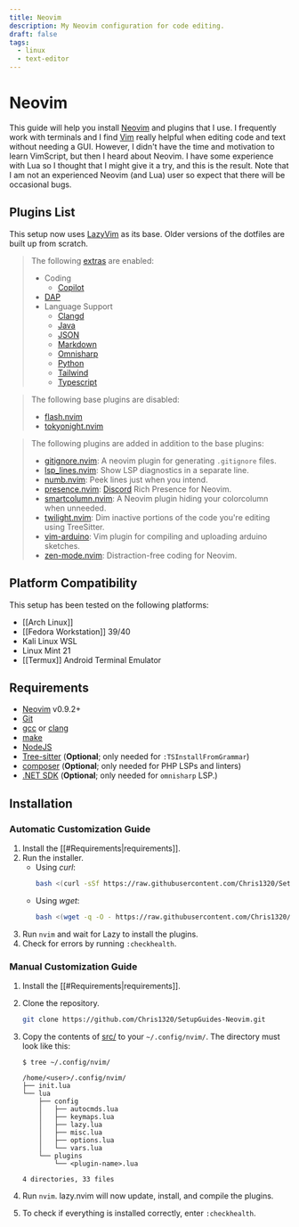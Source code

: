 ```yaml
---
title: Neovim
description: My Neovim configuration for code editing.
draft: false
tags:
  - linux
  - text-editor
---
```


# Neovim

This guide will help you install [Neovim](https://neovim.io/) and plugins that I use. I frequently work with terminals and I find [Vim](https://www.vim.org/) really helpful when editing code and text without needing a GUI. However, I didn't have the time and motivation to learn VimScript, but then I heard about Neovim. I have some experience with Lua so I thought that I might give it a try, and this is the result. Note that I am not an experienced Neovim (and Lua) user so expect that there will be occasional bugs.

## Plugins List

This setup now uses [LazyVim](https://www.lazyvim.org/) as its base. Older versions of the dotfiles are built up from scratch.

> The following [extras](https://www.lazyvim.org/extras) are enabled:
> 
> - Coding
> 	- [Copilot](https://www.lazyvim.org/extras/coding/copilot)
> - [DAP](https://www.lazyvim.org/extras/dap/core)
> - Language Support
> 	- [Clangd](https://www.lazyvim.org/extras/lang/clangd)
> 	- [Java](https://www.lazyvim.org/extras/lang/java)
> 	- [JSON](https://www.lazyvim.org/extras/lang/json)
> 	- [Markdown](https://www.lazyvim.org/extras/lang/markdown)
> 	- [Omnisharp](https://www.lazyvim.org/extras/lang/omnisharp)
> 	- [Python](https://www.lazyvim.org/extras/lang/python)
> 	- [Tailwind](https://www.lazyvim.org/extras/lang/tailwind)
> 	- [Typescript](https://www.lazyvim.org/extras/lang/typescript)

> The following base plugins are disabled:
> 
> - [flash.nvim](https://github.com/folke/flash.nvim)
> - [tokyonight.nvim](https://github.com/folke/tokyonight.nvim)

> The following plugins are added in addition to the base plugins:
> 
> - [gitignore.nvim](https://github.com/wintermute-cell/gitignore.nvim): A neovim plugin for generating `.gitignore` files.
> - [lsp_lines.nvim](https://git.sr.ht/~whynothugo/lsp_lines.nvim): Show LSP diagnostics in a separate line.
> - [numb.nvim](https://github.com/nacro90/numb.nvim): Peek lines just when you intend.
> - [presence.nvim](https://github.com/andweeb/presence.nvim): [Discord](https://discord.com/) Rich Presence for Neovim.
> - [smartcolumn.nvim](https://github.com/m4xshen/smartcolumn.nvim): A Neovim plugin hiding your colorcolumn when unneeded.
> - [twilight.nvim](https://github.com/folke/twilight.nvim): Dim inactive portions of the code you're editing using TreeSitter.
> - [vim-arduino](https://github.com/stevearc/vim-arduino): Vim plugin for compiling and uploading arduino sketches.
> - [zen-mode.nvim](https://github.com/folke/zen-mode.nvim): Distraction-free coding for Neovim.

## Platform Compatibility

This setup has been tested on the following platforms:

- [[Arch Linux]]
- [[Fedora Workstation]] 39/40
- Kali Linux WSL
- Linux Mint 21
- [[Termux]] Android Terminal Emulator

## Requirements

- [Neovim](https://neovim.io/) v0.9.2+
- [Git](https://git-scm.com/)
- [gcc](https://gcc.gnu.org/) or [clang](https://clang.llvm.org/)
- [make](https://www.gnu.org/software/make/)
- [NodeJS](https://nodejs.org/)
- [Tree-sitter](https://tree-sitter.github.io/tree-sitter) (**Optional**; only needed for `:TSInstallFromGrammar`)
- [composer](https://getcomposer.org/) (**Optional**; only needed for PHP LSPs and linters)
- [.NET SDK](https://dot.net/) (**Optional**; only needed for `omnisharp` LSP.)

## Installation

### Automatic Customization Guide

1. Install the [[#Requirements|requirements]].
2. Run the installer.
   - Using *curl*:
	   ```bash
	   bash <(curl -sSf https://raw.githubusercontent.com/Chris1320/SetupGuides-Neovim/main/install)
	   ```
   - Using *wget*:
	   ```bash
	   bash <(wget -q -O - https://raw.githubusercontent.com/Chris1320/SetupGuides-Neovim/main/install)
	   ```
3. Run `nvim` and wait for Lazy to install the plugins.
4. Check for errors by running `:checkhealth`.

### Manual Customization Guide

1. Install the [[#Requirements|requirements]].
2. Clone the repository.
	```bash
	git clone https://github.com/Chris1320/SetupGuides-Neovim.git
	```
3. Copy the contents of [src/](https://github.com/Chris1320/SetupGuides-Neovim/tree/main/src) to your `~/.config/nvim/`. The directory must look like this:

   ```text
   $ tree ~/.config/nvim/

   /home/<user>/.config/nvim/
   ├── init.lua
   └── lua
	   ├── config
	   │   ├── autocmds.lua
	   │   ├── keymaps.lua
	   │   ├── lazy.lua
	   │   ├── misc.lua
	   │   ├── options.lua
	   │   └── vars.lua
	   └── plugins
	       └── <plugin-name>.lua

   4 directories, 33 files
   ```

4. Run `nvim`. lazy.nvim will now update, install, and compile the plugins.
5. To check if everything is installed correctly, enter `:checkhealth`.
